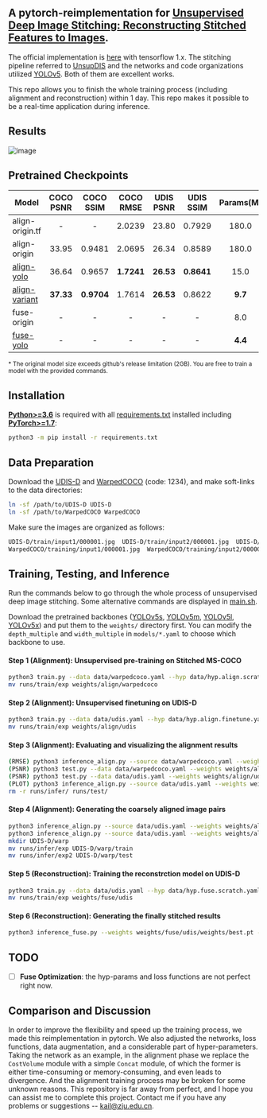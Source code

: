 ## A pytorch-reimplementation for [Unsupervised Deep Image Stitching: Reconstructing Stitched Features to Images](https://arxiv.org/pdf/2106.12859.pdf).

The official implementation is [here](https://github.com/nie-lang/UnsupervisedDeepImageStitching) with tensorflow 1.x. The stitching pipeline referred to [UnsupDIS](https://github.com/nie-lang/UnsupervisedDeepImageStitching) and the networks and code organizations utilized [YOLOv5](https://github.com/ultralytics/yolov5). Both of them are excellent works.

This repo allows you to finish the whole training process (including alignment and reconstruction) within 1 day. This repo makes it possible to be a real-time application during inference.

## Results
![image](https://github.com/liudakai2/UnsupDIS-pytorch/blob/main/assets/sample.jpg)


## Pretrained Checkpoints

[assets]: https://github.com/liudakai2/UnsupDIS-pytorch/releases

|Model |COCO<br>PSNR |COCO<br>SSIM |COCO<br>RMSE |UDIS<br>PSNR |UDIS<br>SSIM |Params(M) |GFLOPs
|---                       |:-:       |:-:        |:-:        |:-:       |:-:        |:-:     |:-:
|align-origin.tf           |-         |-          |2.0239     |23.80     |0.7929     |180.0   |14.3
|align-origin              |33.95     |0.9481     |2.0695     |26.34     |0.8589     |180.0   |14.3
|[align-yolo][assets]      |36.64     |0.9657     |**1.7241** |**26.53** |**0.8641** |15.0    |14.5
|[align-variant][assets]   |**37.33** |**0.9704** |1.7614     |**26.53** |0.8622     |**9.7** |**12.3**
|fuse-origin               |-         |-          |-          |-         |-          |8.0     |605.3
|[fuse-yolo][assets]       |-         |-          |-          |-         |-          |**4.4** |**74.8**

<small>\* The original model size exceeds github's release limitation (2GB). You are free to train a model with the provided commands.</small>

## Installation
[**Python>=3.6**](https://www.python.org/) is required with all
[requirements.txt](requirements.txt) installed including
[**PyTorch>=1.7**](https://pytorch.org/get-started/locally/):

```bash
python3 -m pip install -r requirements.txt
```


## Data Preparation
Download the [UDIS-D](https://drive.google.com/drive/folders/1kC7KAULd5mZsqaWnY3-rSbQLaZ7LujTY?usp=sharing) and [WarpedCOCO](https://pan.baidu.com/s/1MVn1VFs_6-9dNRVnG684og) (code: 1234), and
make soft-links to the data directories:

```bash
ln -sf /path/to/UDIS-D UDIS-D
ln -sf /path/to/WarpedCOCO WarpedCOCO
```

Make sure the images are organized as follows:

```bash
UDIS-D/train/input1/000001.jpg  UDIS-D/train/input2/000001.jpg  UDIS-D/test/input1/000001.jpg  UDIS-D/test/input2/000001.jpg
WarpedCOCO/training/input1/000001.jpg  WarpedCOCO/training/input2/000001.jpg  WarpedCOCO/testing/input1/000001.jpg  WarpedCOCO/testing/input2/000001.jpg
```


## Training, Testing, and Inference
Run the commands below to go through the whole process of unsupervised deep image stitching. Some alternative commands are displayed in [main.sh](main.sh).

Download the pretrained backbones ([YOLOv5s](https://github.com/ultralytics/yolov5/releases/download/v5.0/yolov5s.pt), [YOLOv5m](https://github.com/ultralytics/yolov5/releases/download/v5.0/yolov5m.pt), [YOLOv5l](https://github.com/ultralytics/yolov5/releases/download/v5.0/yolov5l.pt), [YOLOv5x](https://github.com/ultralytics/yolov5/releases/download/v5.0/yolov5x.pt)) and put them to the `weights/` directory first. You can modify the `depth_multiple` and `width_multiple` in `models/*.yaml` to choose which backbone to use. 

#### Step 1 (Alignment): Unsupervised pre-training on Stitched MS-COCO

```bash
python3 train.py --data data/warpedcoco.yaml --hyp data/hyp.align.scratch.yaml --cfg models/align.yaml --weights weights/yolov5l.pt --batch-size 64 --img-size 128 --epochs 50 --adam --device 0 --mode align
mv runs/train/exp weights/align/warpedcoco
```

#### Step 2 (Alignment): Unsupervised finetuning on UDIS-D

```bash
python3 train.py --data data/udis.yaml --hyp data/hyp.align.finetune.yaml --cfg models/align.yaml --weights weights/align/warpedcoco/weights/best.pt --batch-size 64 --img-size 128 --epochs 30 --adam --device 0 --mode align
mv runs/train/exp weights/align/udis
```

#### Step 3 (Alignment): Evaluating and visualizing the alignment results

```bash
(RMSE) python3 inference_align.py --source data/warpedcoco.yaml --weights weights/align/warpedcoco/weights/best.pt --task val --rmse
(PSNR) python3 test.py --data data/warpedcoco.yaml --weights weights/align/warpedcoco/weights/best.pt --batch-size 64 --img-size 128 --task val --device 0 --mode align
(PSNR) python3 test.py --data data/udis.yaml --weights weights/align/udis/weights/best.pt --batch-size 64 --img-size 128 --task val --device 0 --mode align
(PLOT) python3 inference_align.py --source data/udis.yaml --weights weights/align/udis/weights/best.pt --task val --visualize
rm -r runs/infer/ runs/test/
```

#### Step 4 (Alignment): Generating the coarsely aligned image pairs

```bash
python3 inference_align.py --source data/udis.yaml --weights weights/align/udis/weights/best.pt --task train
python3 inference_align.py --source data/udis.yaml --weights weights/align/udis/weights/best.pt --task test
mkdir UDIS-D/warp
mv runs/infer/exp UDIS-D/warp/train
mv runs/infer/exp2 UDIS-D/warp/test
```

#### Step 5 (Reconstruction): Training the reconstrction model on UDIS-D

```bash
python3 train.py --data data/udis.yaml --hyp data/hyp.fuse.scratch.yaml --cfg models/fuse.yaml --weights weights/yolov5m.pt --batch-size 12 --img-size 640 --epochs 30 --adam --device 0 --mode fuse --reg-mode crop
mv runs/train/exp weights/fuse/udis
```

#### Step 6 (Reconstruction): Generating the finally stitched results

```bash
python3 inference_fuse.py --weights weights/fuse/udis/weights/best.pt --source data/udis.yaml --task test --half --img-size 640 --reg-mode crop
```

## TODO
- [ ] **Fuse Optimization**: the hyp-params and  loss functions are not perfect right now.

## Comparison and Discussion

In order to improve the flexibility and speed up the training process, we made this reimplementation in pytorch. We also adjusted the networks, loss functions, data augmentation, and a considerable part of hyper-parameters. Taking the network as an example, in the alignment phase we replace the `CostVolume` module with a simple `Concat` module, of which the former is either time-consuming or memory-consuming, and even leads to divergence. And the alignment training process may be broken for some unknown reasons. This repository is far
away from perfect, and I hope you can assist me to complete this project. Contact me if you have any problems or suggestions -- kail@zju.edu.cn.